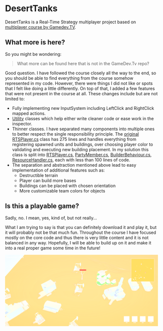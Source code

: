 # DesertTanks
 DesertTanks is a Real-Time Strategy multiplayer project based on
 [multiplayer course by Gamedev.TV](https://www.gamedev.tv/p/unity-multiplayer).

## What more is here?
So you might be wondering:
>What more can be found here that is not in the GameDev.Tv repo? 

Good question. I have followed the course closely all the way to the end, so you 
should be able to find everything from the course somehow represented in my code.
However, there were things I did not like or spots that I felt like doing a little
differently. On top of that, I added a few features that were not present in the 
course at all. These changes include but are not limited to:

  * Fully implementing new InputSystem including LeftClick and RightClick mapped actions.
  * [Utility](https://github.com/Stopa42/DesertTanks/tree/main/DesertTanks_Unity/Assets/Scripts/Utility)
    classes which help either write cleaner code or ease work in the inspector.
  * Thinner classes. I have separated many components into multiple ones to better respect the single responsibility principle. 
    The [original RTSPlayer.cs](https://gitlab.com/GameDevTV/UnityMultiplayer/RealTimeStrategy/-/blob/master/Assets/Scripts/Networking/RTSPlayer.cs) 
    class has 275 lines and handles everything from registering spawned units and buildings, over choosing player color to validating and executing new building placement. 
    In my solution this class is split into 
    [RTSPlayer.cs](https://github.com/Stopa42/DesertTanks/blob/main/DesertTanks_Unity/Assets/Scripts/Player/RTSPlayer.cs),
    [PartyMember.cs](https://github.com/Stopa42/DesertTanks/blob/main/DesertTanks_Unity/Assets/Scripts/Player/PartyMember.cs), 
    [BuilderBehaviour.cs](https://github.com/Stopa42/DesertTanks/blob/main/DesertTanks_Unity/Assets/Scripts/Player/BuilderBehaviour.cs), 
    [ResourceHandler.cs](https://github.com/Stopa42/DesertTanks/blob/main/DesertTanks_Unity/Assets/Scripts/Player/ResourceHandler.cs), 
    each with less than 100 lines of code.
  * The separation and abstraction mentioned above lead to easy implementation of additional features such as:
    * Destructible terrain
    * Player can build more bases
    * Buildings can be placed with chosen orientation
    * More customizable team colors for objects
    
## Is this a playable game?
Sadly, no. I mean, yes, kind of, but not really...

What I am trying to say is that you can definitely download it and play it, but it will probably not be that much fun. 
Throughout the course I have focused mostly on the core code and thus there is very little content and it is not balanced in any way.
Hopefully, I will be able to build up on it and make it into a real proper game some time in the future!

![screenshot](https://github.com/Stopa42/DesertTanks/blob/main/screenshot.png "Screenshot of DesertTanks")
